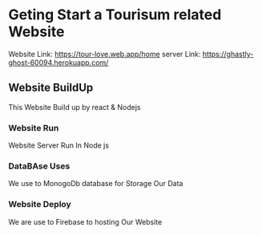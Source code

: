 # Geting Start a Tourisum related Website

Website Link: https://tour-love.web.app/home
server Link: https://ghastly-ghost-60094.herokuapp.com/

## Website BuildUp

This Website Build up by  react & Nodejs

### Website Run

Website Server Run In Node js

### DataBAse Uses

We use to MonogoDb database for Storage Our Data

### Website Deploy

We are use to Firebase to hosting Our Website


